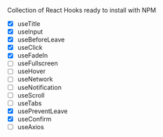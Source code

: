 Collection of React Hooks ready to install with NPM



- [x] useTitle
- [x] useInput
- [x] useBeforeLeave
- [x] useClick
- [x] useFadeIn
- [ ] useFullscreen 
- [ ] useHover
- [ ] useNetwork
- [ ] useNotification
- [ ] useScroll
- [ ] useTabs
- [X] usePreventLeave
- [X] useConfirm
- [ ] useAxios